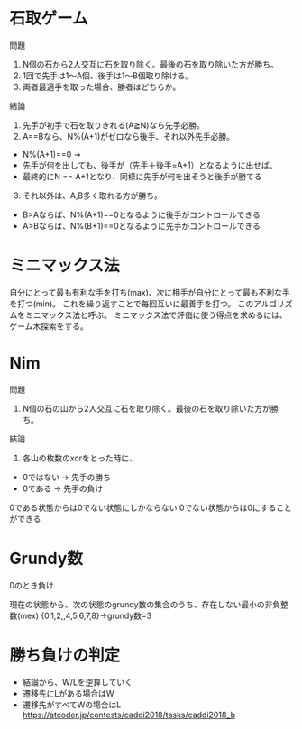 # 石取ゲーム

問題
1. N個の石から2人交互に石を取り除く。最後の石を取り除いた方が勝ち。
1. 1回で先手は1～A個、後手は1～B個取り除ける。
1. 両者最適手を取った場合、勝者はどちらか。

結論
1. 先手が初手で石を取りきれる(A≧N)なら先手必勝。
1. A==Bなら、N%(A+1)がゼロなら後手、それ以外先手必勝。

- N%(A+1)==0 ->
- 先手が何を出しても、後手が（先手＋後手=A+1）となるように出せば、
- 最終的にN == A+1となり、同様に先手が何を出そうと後手が勝てる

3. それ以外は、A,B多く取れる方が勝ち。

- B>Aならば、N%(A+1)==0となるように後手がコントロールできる
- A>Bならば、N%(B+1)==0となるように先手がコントロールできる


# ミニマックス法
自分にとって最も有利な手を打ち(max)、次に相手が自分にとって最も不利な手を打つ(min)。
これを繰り返すことで毎回互いに最善手を打つ。
このアルゴリズムをミニマックス法と呼ぶ。
ミニマックス法で評価に使う得点を求めるには、ゲーム木探索をする。


# Nim
問題
1. N個の石の山から2人交互に石を取り除く。最後の石を取り除いた方が勝ち。

結論
1. 各山の枚数のxorをとった時に、
- 0ではない -> 先手の勝ち
- 0である  -> 先手の負け

0である状態からは0でない状態にしかならない
0でない状態からは0にすることができる


# Grundy数
0のとき負け

現在の状態から、次の状態のgrundy数の集合のうち、存在しない最小の非負整数(mex)
{0,1,2,,4,5,6,7,8}->grundy数=3


# 勝ち負けの判定
- 結論から、W/Lを逆算していく
- 遷移先にLがある場合はW
- 遷移先がすべてWの場合はL
https://atcoder.jp/contests/caddi2018/tasks/caddi2018_b
